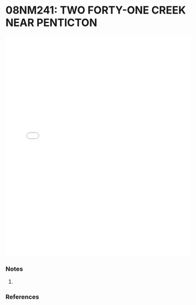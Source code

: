 # 08NM241: TWO FORTY-ONE CREEK NEAR PENTICTON

<iframe src="/_static/stations/08NM241_fdc.html" width="100%" height="600" frameborder="0"></iframe>

### Notes
1. 

### References

